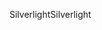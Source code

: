 <span data-ttu-id="555fa-101">Silverlight</span><span class="sxs-lookup"><span data-stu-id="555fa-101">Silverlight</span></span>